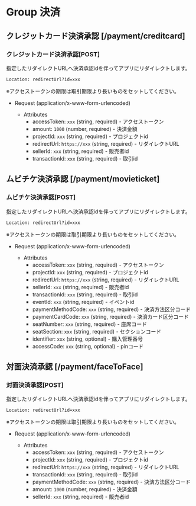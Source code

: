 # Group 決済

## クレジットカード決済承認 [/payment/creditcard]

### クレジットカード決済承認[POST]

指定したリダイレクトURLへ決済承認idを伴ってアプリにリダイレクトします。

```
Location: redirectUrl?id=xxx
```

※アクセストークンの期限は取引期限より長いものをセットしてください。

-   Request (application/x-www-form-urlencoded)

    -   Attributes
        -   accessToken: `xxx` (string, required) - アクセストークン
        -   amount: `1000` (number, required) - 決済金額
        -   projectId: `xxx` (string, required) - プロジェクトid
        -   redirectUrl: `https://xxx` (string, required) - リダイレクトURL
        -   sellerId: `xxx` (string, required) - 販売者id
        -   transactionId: `xxx` (string, required) - 取引id

## ムビチケ決済承認 [/payment/movieticket]

### ムビチケ決済承認[POST]

指定したリダイレクトURLへ決済承認idを伴ってアプリにリダイレクトします。

```
Location: redirectUrl?id=xxx
```

※アクセストークンの期限は取引期限より長いものをセットしてください。

-   Request (application/x-www-form-urlencoded)

    -   Attributes
        -   accessToken: `xxx` (string, required) - アクセストークン
        -   projectId: `xxx` (string, required) - プロジェクトid
        -   redirectUrl: `https://xxx` (string, required) - リダイレクトURL
        -   sellerId: `xxx` (string, required) - 販売者id
        -   transactionId: `xxx` (string, required) - 取引id
        -   eventId: `xxx` (string, required) - イベントid
        -   paymentMethodCode: `xxx` (string, required) - 決済方法区分コード
        -   paymentCardCode: `xxx` (string, required) - 決済カード区分コード
        -   seatNumber: `xxx` (string, required) - 座席コード
        -   seatSection: `xxx` (string, required) - セクションコード
        -   identifier: `xxx` (string, optional) - 購入管理番号
        -   accessCode: `xxx` (string, optional) - pinコード

## 対面決済承認 [/payment/faceToFace]

### 対面決済承認[POST]

指定したリダイレクトURLへ決済承認idを伴ってアプリにリダイレクトします。

```
Location: redirectUrl?id=xxx
```

※アクセストークンの期限は取引期限より長いものをセットしてください。

-   Request (application/x-www-form-urlencoded)

    -   Attributes
        -   accessToken: `xxx` (string, required) - アクセストークン
        -   projectId: `xxx` (string, required) - プロジェクトid
        -   redirectUrl: `https://xxx` (string, required) - リダイレクトURL
        -   transactionId: `xxx` (string, required) - 取引id
        -   paymentMethodCode: `xxx` (string, required) - 決済方法区分コード
        -   amount: `1000` (number, required) - 決済金額
        -   sellerId: `xxx` (string, required) - 販売者id
